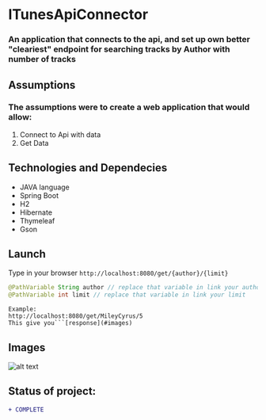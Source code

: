 # ITunesApiConnector

### An application that connects to the api, and set up own better "cleariest" endpoint for searching tracks by Author with number of tracks

## Assumptions
### The assumptions were to create a web application that would allow:
1. Connect to Api with data
2. Get Data

## Technologies and Dependecies
* JAVA language
* Spring Boot 
* H2
* Hibernate
* Thymeleaf
* Gson

## Launch
Type in your browser ```http://localhost:8080/get/{author}/{limit}```

```Java
@PathVariable String author // replace that variable in link your author
@PathVariable int limit // replace that variable in link your limit
```

```
Example:
http://localhost:8080/get/MileyCyrus/5
This give you```[response](#images)
```

## Images 
![alt text](https://i.imgur.com/gHaifyr.png)

## Status of project: 
```diff 
+ COMPLETE
```

